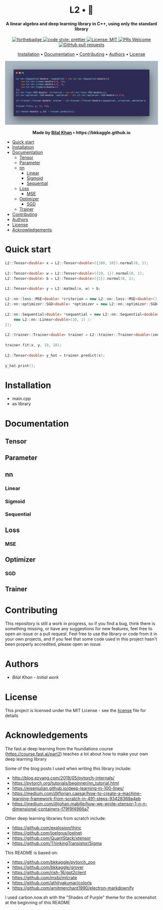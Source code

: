 <h1 align='center'>
    L2 • 🤖
</h1>

<h4 align='center'>
    A linear algebra and deep learning library in C++, using only the standard library
</h4>

<p align='center'>
    <a href="https://forthebadge.com">
        <img src="https://forthebadge.com/images/badges/made-with-c-plus-plus.svg" alt="forthebadge">
    </a>
    <a href="https://github.com/prettier/prettier">
        <img src="https://img.shields.io/badge/code_style-prettier-ff69b4.svg?style=flat-square" alt="code style: prettier" />
    </a>
    <a href="https://opensource.org/licenses/MIT">
        <img src="https://img.shields.io/badge/License-MIT-yellow.svg" alt="License: MIT">
    </a>
    <a href="http://makeapullrequest.com">
        <img src="https://img.shields.io/badge/PRs-welcome-brightgreen.svg?style=flat-square" alt="PRs Welcome">
    </a>
    <a href="https://github.com/bkkaggle/L2/pulls">
        <img alt="GitHub pull requests" src="https://img.shields.io/github/issues-pr/bkkaggle/L2">
    </a>
</p>

<p align='center'>
    <a href='#installation'>Installation</a> •
    <a href='#documentation'>Documentation</a> •
    <a href='#contributing'>Contributing</a> •
    <a href='#authors'>Authors</a> •
    <a href='#license'>License</a>
</p>

<div>
    <img src="./screenshot.png" />
</div>

<p align='center'><strong>Made by <a href='https://github.com/bkkaggle'>Bilal Khan</a> • https://bkkaggle.github.io</strong></p>

<!-- START doctoc generated TOC please keep comment here to allow auto update -->
<!-- DON'T EDIT THIS SECTION, INSTEAD RE-RUN doctoc TO UPDATE -->

-   [Quick start](#quick-start)
-   [Installation](#installation)
-   [Documentation](#documentation)
    -   [Tensor](#tensor)
    -   [Parameter](#parameter)
    -   [nn](#nn)
        -   [Linear](#linear)
        -   [Sigmoid](#sigmoid)
        -   [Sequential](#sequential)
    -   [Loss](#loss)
        -   [MSE](#mse)
    -   [Optimizer](#optimizer)
        -   [SGD](#sgd)
    -   [Trainer](#trainer)
-   [Contributing](#contributing)
-   [Authors](#authors)
-   [License](#license)
-   [Acknowledgements](#acknowledgements)

<!-- END doctoc generated TOC please keep comment here to allow auto update -->

# Quick start

```cpp
L2::Tensor<double> x = L2::Tensor<double>({100, 10}).normal(0, 1);

L2::Tensor<double> w = L2::Tensor<double>({10, 1}).normal(0, 1);
L2::Tensor<double> b = L2::Tensor<double>({1}).normal(0, 1);

L2::Tensor<double> y = L2::matmul(x, w) + b;

L2::nn::loss::MSE<double> *criterion = new L2::nn::loss::MSE<double>();
L2::nn::optimizer::SGD<double> *optimizer = new L2::nn::optimizer::SGD<double>(0.05);

L2::nn::Sequential<double> *sequential = new L2::nn::Sequential<double>({
    new L2::nn::Linear<double>(10, 1) //
});

L2::trainer::Trainer<double> trainer = L2::trainer::Trainer<double>(sequential, criterion, optimizer);

trainer.fit(x, y, 10, 10);

L2::Tensor<double> y_hat = trainer.predict(x);

y_hat.print();
```

# Installation

-   main.cpp
-   as library

# Documentation

## Tensor

## Parameter

## nn

### Linear

### Sigmoid

### Sequential

## Loss

### MSE

## Optimizer

### SGD

## Trainer

# Contributing

This repository is still a work in progress, so if you find a bug, think there is something missing, or have any suggestions for new features, feel free to open an issue or a pull request. Feel free to use the library or code from it in your own projects, and if you feel that some code used in this project hasn't been properly accredited, please open an issue.

# Authors

-   _Bilal Khan_ - _Initial work_

# License

This project is licensed under the MIT License - see the [license](LICENSE) file for details

# Acknowledgements

The fast.ai deep learning from the foundations course (https://course.fast.ai/part2) teaches a lot about how to make your own deep learning library

Some of the blog posts I used when writing this library include:

-   http://blog.ezyang.com/2019/05/pytorch-internals/
-   https://pytorch.org/tutorials/beginner/nn_tutorial.html
-   https://eisenjulian.github.io/deep-learning-in-100-lines/
-   https://medium.com/@florian.caesar/how-to-create-a-machine-learning-framework-from-scratch-in-491-steps-93428369a4eb
-   https://medium.com/@johan.mabille/how-we-wrote-xtensor-1-n-n-dimensional-containers-f79f9f4966a7

Other deep learning libraries from scratch include:

-   https://github.com/explosion/thinc
-   https://github.com/joelgrus/joelnet
-   https://github.com/QuantStack/xtensor
-   https://github.com/ThinkingTransistor/Sigma

This README is based on:

-   https://github.com/bkkaggle/pytorch_zoo
-   https://github.com/bkkaggle/grover
-   https://github.com/rish-16/gpt2client
-   https://github.com/mxbi/mlcrate
-   https://github.com/athityakumar/colorls
-   https://github.com/amitmerchant1990/electron-markdownify

I used carbon.now.sh with the "Shades of Purple" theme for the screenshot at the beginning of this README
